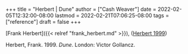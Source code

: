 +++
title = "Herbert | Dune"
author = ["Cash Weaver"]
date = 2022-02-05T12:32:00-08:00
lastmod = 2022-02-21T07:06:25-08:00
tags = ["reference"]
draft = false
+++

[Frank Herbert]({{< relref "frank_herbert.md" >}}), (<a href="#citeproc_bib_item_1">Herbert 1999</a>)

<style>.csl-entry{text-indent: -1.5em; margin-left: 1.5em;}</style><div class="csl-bib-body">
  <div class="csl-entry"><a id="citeproc_bib_item_1"></a>Herbert, Frank. 1999. <i>Dune</i>. London: Victor Gollancz.</div>
</div>

